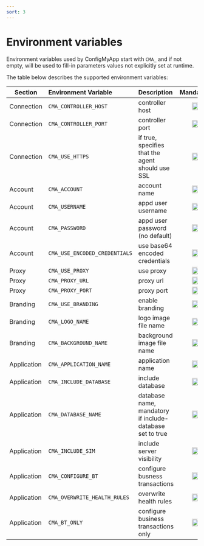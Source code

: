```yaml
---
sort: 3
---
```


# Environment variables

Environment variables used by ConfigMyApp start with `CMA_` and if not empty, will be used to fill-in parameters values not explicitly set at runtime. <br>

The table below describes the supported environment variables:

<table>
    <thead>
      <tr>
        <th>Section</th>
        <th style="text-align: left">Environment Variable</th>
        <th style="text-align: left">Description</th>
        <th style="text-align: center">Mandatory</th>
      </tr>
    </thead>
    <tbody>
      <tr>
        <td>Connection</td>
        <td style="text-align: left"><code class="language-plaintext highlighter-rouge">CMA_CONTROLLER_HOST</code></td>
        <td style="text-align: left">controller host</td>
        <td style="text-align: center"><img src="https://github.githubassets.com/images/icons/emoji/unicode/2714.png" width="20" height="20"></td>
      </tr>
      <tr>
        <td>Connection</td>
        <td style="text-align: left"><code class="language-plaintext highlighter-rouge">CMA_CONTROLLER_PORT</code></td>
        <td style="text-align: left">controller port</td>
        <td style="text-align: center"><img src="https://github.githubassets.com/images/icons/emoji/unicode/2716.png" width="20" height="20"></td>
      </tr>
      <tr>
        <td>Connection</td>
        <td style="text-align: left"><code class="language-plaintext highlighter-rouge">CMA_USE_HTTPS</code></td>
        <td style="text-align: left">if true, specifies that the agent should use SSL</td>
        <td style="text-align: center"><img src="https://github.githubassets.com/images/icons/emoji/unicode/2716.png" width="20" height="20"></td>
      </tr>
      <tr>
        <td>Account</td>
        <td style="text-align: left"><code class="language-plaintext highlighter-rouge">CMA_ACCOUNT</code></td>
        <td style="text-align: left">account name</td>
        <td style="text-align: center"><img src="https://github.githubassets.com/images/icons/emoji/unicode/2714.png" width="20" height="20"></td>
      </tr>
      <tr>
        <td>Account</td>
        <td style="text-align: left"><code class="language-plaintext highlighter-rouge">CMA_USERNAME</code></td>
        <td style="text-align: left">appd user username</td>
        <td style="text-align: center"><img src="https://github.githubassets.com/images/icons/emoji/unicode/2714.png" width="20" height="20"></td>
      </tr>
      <tr>
        <td>Account</td>
        <td style="text-align: left"><code class="language-plaintext highlighter-rouge">CMA_PASSWORD</code></td>
        <td style="text-align: left">appd user password (no default)</td>
        <td style="text-align: center"><img src="https://github.githubassets.com/images/icons/emoji/unicode/2714.png" width="20" height="20"></td>
      </tr>
      <tr>
        <td>Account</td>
        <td style="text-align: left"><code class="language-plaintext highlighter-rouge">CMA_USE_ENCODED_CREDENTIALS</code></td>
        <td style="text-align: left">use base64 encoded credentials</td>
        <td style="text-align: center"><img src="https://github.githubassets.com/images/icons/emoji/unicode/2716.png" width="20" height="20"></td>
      </tr>
      <tr>
        <td>Proxy</td>
        <td style="text-align: left"><code class="language-plaintext highlighter-rouge">CMA_USE_PROXY</code></td>
        <td style="text-align: left">use proxy</td>
        <td style="text-align: center"><img src="https://github.githubassets.com/images/icons/emoji/unicode/2716.png" width="20" height="20"></td>
      </tr>
      <tr>
        <td>Proxy</td>
        <td style="text-align: left"><code class="language-plaintext highlighter-rouge">CMA_PROXY_URL</code></td>
        <td style="text-align: left">proxy url</td>
        <td style="text-align: center"><img src="https://github.githubassets.com/images/icons/emoji/unicode/2716.png" width="20" height="20"></td>
      </tr>
      <tr>
        <td>Proxy</td>
        <td style="text-align: left"><code class="language-plaintext highlighter-rouge">CMA_PROXY_PORT</code></td>
        <td style="text-align: left">proxy port</td>
        <td style="text-align: center"><img src="https://github.githubassets.com/images/icons/emoji/unicode/2716.png" width="20" height="20"></td>
      </tr>
      <tr>
        <td>Branding</td>
        <td style="text-align: left"><code class="language-plaintext highlighter-rouge">CMA_USE_BRANDING</code></td>
        <td style="text-align: left">enable branding</td>
        <td style="text-align: center"><img src="https://github.githubassets.com/images/icons/emoji/unicode/2716.png" width="20" height="20"></td>
      </tr>
      <tr>
        <td>Branding</td>
        <td style="text-align: left"><code class="language-plaintext highlighter-rouge">CMA_LOGO_NAME</code></td>
        <td style="text-align: left">logo image file name</td>
        <td style="text-align: center"><img src="https://github.githubassets.com/images/icons/emoji/unicode/2716.png" width="20" height="20"></td>
      </tr>
      <tr>
        <td>Branding</td>
        <td style="text-align: left"><code class="language-plaintext highlighter-rouge">CMA_BACKGROUND_NAME</code></td>
        <td style="text-align: left">background image file name</td>
        <td style="text-align: center"><img src="https://github.githubassets.com/images/icons/emoji/unicode/2716.png" width="20" height="20"></td>
      </tr>
      <tr>
        <td>Application</td>
        <td style="text-align: left"><code class="language-plaintext highlighter-rouge">CMA_APPLICATION_NAME</code></td>
        <td style="text-align: left">application name</td>
        <td style="text-align: center"><img src="https://github.githubassets.com/images/icons/emoji/unicode/2714.png" width="20" height="20"></td>
      </tr>
      <tr>
        <td>Application</td>
        <td style="text-align: left"><code class="language-plaintext highlighter-rouge">CMA_INCLUDE_DATABASE</code></td>
        <td style="text-align: left">include database</td>
        <td style="text-align: center"><img src="https://github.githubassets.com/images/icons/emoji/unicode/2716.png" width="20" height="20"></td>
      </tr>
      <tr>
        <td>Application</td>
        <td style="text-align: left"><code class="language-plaintext highlighter-rouge">CMA_DATABASE_NAME</code></td>
        <td style="text-align: left">database name, mandatory if include-database set to true</td>
        <td style="text-align: center"><img src="https://github.githubassets.com/images/icons/emoji/unicode/2716.png" width="20" height="20"></td>
      </tr>
      <tr>
        <td>Application</td>
        <td style="text-align: left"><code class="language-plaintext highlighter-rouge">CMA_INCLUDE_SIM</code></td>
        <td style="text-align: left">include server visibility</td>
        <td style="text-align: center"><img src="https://github.githubassets.com/images/icons/emoji/unicode/2716.png" width="20" height="20"></td>
      </tr>
      <tr>
        <td>Application</td>
        <td style="text-align: left"><code class="language-plaintext highlighter-rouge">CMA_CONFIGURE_BT</code></td>
        <td style="text-align: left">configure busness transactions</td>
        <td style="text-align: center"><img src="https://github.githubassets.com/images/icons/emoji/unicode/2716.png" width="20" height="20"></td>
      </tr>
      <tr>
        <td>Application</td>
        <td style="text-align: left"><code class="language-plaintext highlighter-rouge">CMA_OVERWRITE_HEALTH_RULES</code></td>
        <td style="text-align: left">overwrite health rules</td>
        <td style="text-align: center"><img src="https://github.githubassets.com/images/icons/emoji/unicode/2716.png" width="20" height="20"></td>
      </tr>
      <tr>
        <td>Application</td>
        <td style="text-align: left"><code class="language-plaintext highlighter-rouge">CMA_BT_ONLY</code></td>
        <td style="text-align: left">configure business transactions only</td>
        <td style="text-align: center"><img src="https://github.githubassets.com/images/icons/emoji/unicode/2716.png" width="20" height="20"></td>
      </tr>
    </tbody>
  </table>
